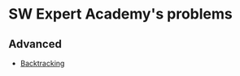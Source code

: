SW Expert Academy's problems
=============================

## Advanced

* [Backtracking](course/pr_advanced/backtracking/5208_electornic_bus_2.ipynb)
